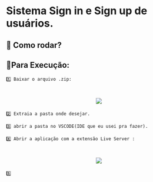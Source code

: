 # Sistema Sign in e Sign up de usuários.

## 🚀 Como rodar?

## 📁**Para Execução:**

    1️⃣ Baixar o arquivo .zip:

<h1 align="center"><img src='https://ik.imagekit.io/AlvesLuan/headmes/downloadZip.png?ik-sdk-version=javascript-1.4.3&updatedAt=1668888872153'> </h1>

    2️⃣ Extraia a pasta onde desejar. 

    3️⃣ abrir a pasta no VSCODE(IDE que eu usei pra fazer).

    4️⃣ Abrir a aplicação com a extensão Live Server :
<h1 align="center"><img src='https://ik.imagekit.io/AlvesLuan/headmes/liveserver?ik-sdk-version=javascript-1.4.3&updatedAt=1668888882956'> </h1>

    5️⃣ 
